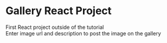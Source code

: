 # Gallery React Project
First React project outside of the tutorial <br>
Enter image url and description to post the image on the gallery
